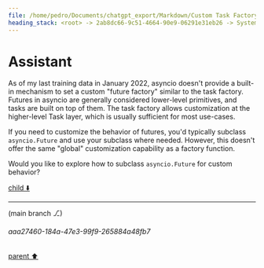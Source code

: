 ```yaml
---
file: /home/pedro/Documents/chatgpt_export/Markdown/Custom Task Factory Override.md
heading_stack: <root> -> 2ab8dc66-9c51-4664-90e9-06291e31eb26 -> System -> b8afa332-1ea4-489a-809b-ea613254549b -> System -> aaa2f793-43f9-4f7d-b610-c0383df035ef -> User -> e51f6927-b9b1-45af-902f-ed18fb8f792f -> Assistant -> c0e1b261-c980-4a5f-b391-32529049bb4a -> Tool -> de2b3bf3-2dc0-4443-b496-b9989d9a7faa -> Assistant -> b7a1266d-90be-4300-ae02-79a0ca6ecfc3 -> Assistant -> 2e81c05c-a23c-4caf-a129-1e2533c68919 -> Tool -> 29673e15-8598-4546-a8b2-91dcc341abd3 -> Assistant -> aaa2dc8b-2afe-467b-9cb0-fef2e64c7057 -> User -> dc4a074b-2ef5-4fa3-bb90-2094af9666eb -> Assistant -> aaa269ee-9a58-44cb-980c-0c8b9ba11898 -> User -> 7785f4ab-a474-4361-9f01-95802d62b670 -> Assistant -> dfe64904-ae71-4b3c-be04-5854a684db3d -> Tool -> 9bf71f8d-8286-44f2-85e6-c09ea74adfc6 -> Assistant -> aaa219bf-0936-4f00-a962-6ef705160daf -> User -> 34efb5e6-8394-43e3-82a8-a5a82381e4d2 -> Assistant -> 60dddb70-837f-42a1-ba6e-e63f6141d185 -> Assistant
---
```

# Assistant

As of my last training data in January 2022, asyncio doesn't provide a built-in mechanism to set a custom "future factory" similar to the task factory. Futures in asyncio are generally considered lower-level primitives, and tasks are built on top of them. The task factory allows customization at the higher-level Task layer, which is usually sufficient for most use-cases.

If you need to customize the behavior of futures, you'd typically subclass `asyncio.Future` and use your subclass where needed. However, this doesn't offer the same "global" customization capability as a factory function.

Would you like to explore how to subclass `asyncio.Future` for custom behavior?

[child ⬇️](#aaa27460-184a-47e3-99f9-265884a48fb7)

---

(main branch ⎇)
###### aaa27460-184a-47e3-99f9-265884a48fb7
[parent ⬆️](#60dddb70-837f-42a1-ba6e-e63f6141d185)

